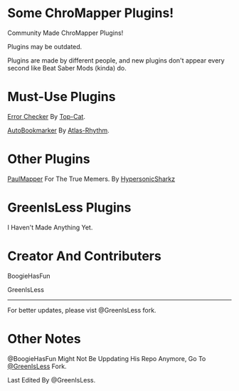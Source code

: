 
# Some ChroMapper Plugins!
Community Made ChroMapper Plugins!

Plugins may be outdated.

Plugins are made by different people, and new plugins don't appear every second like Beat Saber Mods (kinda) do.

# Must-Use Plugins
[Error Checker](https://github.com/Top-Cat/CM-ErrorChecker/releases/) 
By [Top-Cat](https://github.com/Top-Cat).

[AutoBookmarker](https://github.com/Atlas-Rhythm/ChroMapperAutoBookmarker/releases/) 
By [Atlas-Rhythm](http://github.com/Atlas-Rhythm).

# Other Plugins
[PaulMapper](https://github.com/HypersonicSharkz/PaulMapper/releases/) For The True Memers. 
By [HypersonicSharkz](https://github.com/HypersonicSharkz)

# GreenIsLess Plugins
I Haven't Made Anything Yet.

# Creator And Contributers
BoogieHasFun

GreenIsLess

---------------------
For better updates, please vist @GreenIsLess fork.

# Other Notes
@BoogieHasFun Might Not Be Uppdating His Repo Anymore, Go To [@GreenIsLess](http://github.com/GreenIsLess/ChroMapperPlugins "@GreenIsLess's") Fork.

Last Edited By @GreenIsLess.